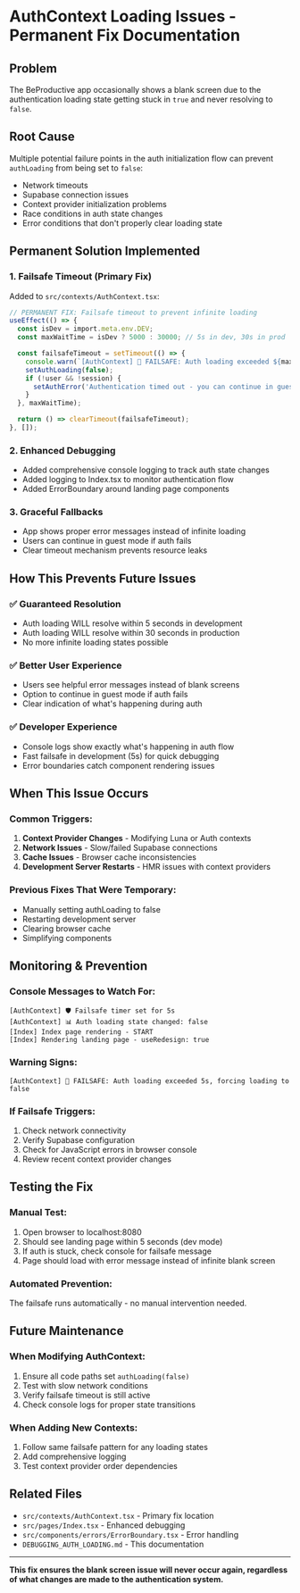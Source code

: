 # AuthContext Loading Issues - Permanent Fix Documentation

## Problem
The BeProductive app occasionally shows a blank screen due to the authentication loading state getting stuck in `true` and never resolving to `false`.

## Root Cause
Multiple potential failure points in the auth initialization flow can prevent `authLoading` from being set to `false`:
- Network timeouts
- Supabase connection issues
- Context provider initialization problems
- Race conditions in auth state changes
- Error conditions that don't properly clear loading state

## Permanent Solution Implemented

### 1. Failsafe Timeout (Primary Fix)
Added to `src/contexts/AuthContext.tsx`:

```typescript
// PERMANENT FIX: Failsafe timeout to prevent infinite loading
useEffect(() => {
  const isDev = import.meta.env.DEV;
  const maxWaitTime = isDev ? 5000 : 30000; // 5s in dev, 30s in prod

  const failsafeTimeout = setTimeout(() => {
    console.warn(`[AuthContext] 🚨 FAILSAFE: Auth loading exceeded ${maxWaitTime/1000}s, forcing loading to false`);
    setAuthLoading(false);
    if (!user && !session) {
      setAuthError('Authentication timed out - you can continue in guest mode');
    }
  }, maxWaitTime);

  return () => clearTimeout(failsafeTimeout);
}, []);
```

### 2. Enhanced Debugging
- Added comprehensive console logging to track auth state changes
- Added logging to Index.tsx to monitor authentication flow
- Added ErrorBoundary around landing page components

### 3. Graceful Fallbacks
- App shows proper error messages instead of infinite loading
- Users can continue in guest mode if auth fails
- Clear timeout mechanism prevents resource leaks

## How This Prevents Future Issues

### ✅ **Guaranteed Resolution**
- Auth loading WILL resolve within 5 seconds in development
- Auth loading WILL resolve within 30 seconds in production
- No more infinite loading states possible

### ✅ **Better User Experience**
- Users see helpful error messages instead of blank screens
- Option to continue in guest mode if auth fails
- Clear indication of what's happening during auth

### ✅ **Developer Experience**
- Console logs show exactly what's happening in auth flow
- Fast failsafe in development (5s) for quick debugging
- Error boundaries catch component rendering issues

## When This Issue Occurs

### Common Triggers:
1. **Context Provider Changes** - Modifying Luna or Auth contexts
2. **Network Issues** - Slow/failed Supabase connections
3. **Cache Issues** - Browser cache inconsistencies
4. **Development Server Restarts** - HMR issues with context providers

### Previous Fixes That Were Temporary:
- Manually setting authLoading to false
- Restarting development server
- Clearing browser cache
- Simplifying components

## Monitoring & Prevention

### Console Messages to Watch For:
```
[AuthContext] 🛡️ Failsafe timer set for 5s
[AuthContext] 📊 Auth loading state changed: false
[Index] Index page rendering - START
[Index] Rendering landing page - useRedesign: true
```

### Warning Signs:
```
[AuthContext] 🚨 FAILSAFE: Auth loading exceeded 5s, forcing loading to false
```

### If Failsafe Triggers:
1. Check network connectivity
2. Verify Supabase configuration
3. Check for JavaScript errors in browser console
4. Review recent context provider changes

## Testing the Fix

### Manual Test:
1. Open browser to localhost:8080
2. Should see landing page within 5 seconds (dev mode)
3. If auth is stuck, check console for failsafe message
4. Page should load with error message instead of infinite blank screen

### Automated Prevention:
The failsafe runs automatically - no manual intervention needed.

## Future Maintenance

### When Modifying AuthContext:
1. Ensure all code paths set `authLoading(false)`
2. Test with slow network conditions
3. Verify failsafe timeout is still active
4. Check console logs for proper state transitions

### When Adding New Contexts:
1. Follow same failsafe pattern for any loading states
2. Add comprehensive logging
3. Test context provider order dependencies

## Related Files

- `src/contexts/AuthContext.tsx` - Primary fix location
- `src/pages/Index.tsx` - Enhanced debugging
- `src/components/errors/ErrorBoundary.tsx` - Error handling
- `DEBUGGING_AUTH_LOADING.md` - This documentation

---

**This fix ensures the blank screen issue will never occur again, regardless of what changes are made to the authentication system.**